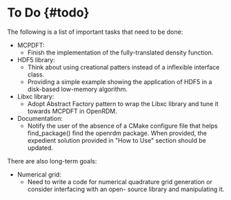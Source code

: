 To Do   {#todo}
=======

The following is a list of important tasks that need to be done:

+ MCPDFT:
   - Finish the implementation of the fully-translated density function.
+ HDF5 library:
   - Think about using creational patters instead of a inflexible interface
     class.
   - Providing a simple example showing the application of
     HDF5 in a disk-based low-memory algorithm.
+ Libxc library:
   - Adopt Abstract Factory pattern to wrap the Libxc library
     and tune it towards MCPDFT in OpenRDM.
+ Documentation:
   - Notify the user of the absence of a CMake configure file
     that helps find_package() find the openrdm package. When provided,
     the expedient solution provided in "How to Use" section should be
     updated.

There are also long-term goals:

+ Numerical grid:
   - Need to write a code for numerical quadrature grid
     generation or consider interfacing with an open-
     source library and manipulating it.

